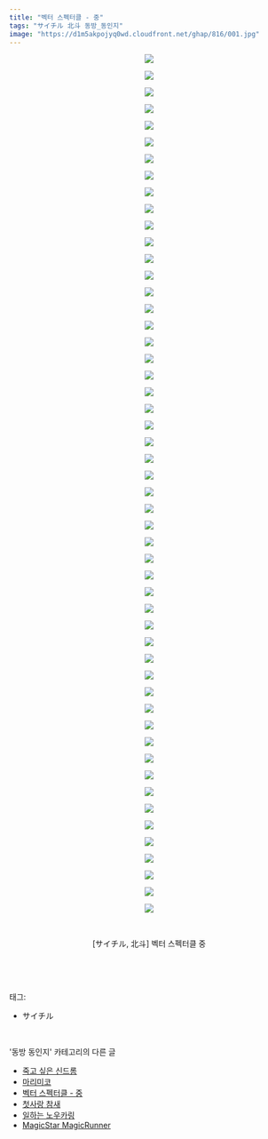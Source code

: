 ```yaml
---
title: "벡터 스펙터클 - 중"
tags: "サイチル 北斗 동방_동인지"
image: "https://d1m5akpojyq0wd.cloudfront.net/ghap/816/001.jpg"
---
```

<div class="article">
<p style="text-align: center; clear: none; float: none;"><img src="{{ site.imgserver6 }}/ghap/816/001.jpg"/></p>
<p style="text-align: center; clear: none; float: none;"><img src="{{ site.imgserver6 }}/ghap/816/002.jpg"/></p>
<p style="text-align: center; clear: none; float: none;"><img src="{{ site.imgserver6 }}/ghap/816/003.jpg"/></p>
<p style="text-align: center; clear: none; float: none;"><img src="{{ site.imgserver6 }}/ghap/816/004.jpg"/></p>
<p style="text-align: center; clear: none; float: none;"><img src="{{ site.imgserver6 }}/ghap/816/005.jpg"/></p>
<p style="text-align: center; clear: none; float: none;"><img src="{{ site.imgserver6 }}/ghap/816/006.jpg"/></p>
<p style="text-align: center; clear: none; float: none;"><img src="{{ site.imgserver6 }}/ghap/816/007.jpg"/></p>
<p style="text-align: center; clear: none; float: none;"><img src="{{ site.imgserver6 }}/ghap/816/008.jpg"/></p>
<p style="text-align: center; clear: none; float: none;"><img src="{{ site.imgserver6 }}/ghap/816/009.jpg"/></p>
<p style="text-align: center; clear: none; float: none;"><img src="{{ site.imgserver6 }}/ghap/816/010.jpg"/></p>
<p style="text-align: center; clear: none; float: none;"><img src="{{ site.imgserver6 }}/ghap/816/011.jpg"/></p>
<p style="text-align: center; clear: none; float: none;"><img src="{{ site.imgserver6 }}/ghap/816/012.jpg"/></p>
<p style="text-align: center; clear: none; float: none;"><img src="{{ site.imgserver6 }}/ghap/816/013.jpg"/></p>
<p style="text-align: center; clear: none; float: none;"><img src="{{ site.imgserver6 }}/ghap/816/014.jpg"/></p>
<p style="text-align: center; clear: none; float: none;"><img src="{{ site.imgserver6 }}/ghap/816/015.jpg"/></p>
<p style="text-align: center; clear: none; float: none;"><img src="{{ site.imgserver6 }}/ghap/816/016.jpg"/></p>
<p style="text-align: center; clear: none; float: none;"><img src="{{ site.imgserver6 }}/ghap/816/017.jpg"/></p>
<p style="text-align: center; clear: none; float: none;"><img src="{{ site.imgserver6 }}/ghap/816/018.jpg"/></p>
<p style="text-align: center; clear: none; float: none;"><img src="{{ site.imgserver6 }}/ghap/816/019.jpg"/></p>
<p style="text-align: center; clear: none; float: none;"><img src="{{ site.imgserver6 }}/ghap/816/020.jpg"/></p>
<p style="text-align: center; clear: none; float: none;"><img src="{{ site.imgserver6 }}/ghap/816/021.jpg"/></p>
<p style="text-align: center; clear: none; float: none;"><img src="{{ site.imgserver6 }}/ghap/816/022.jpg"/></p>
<p style="text-align: center; clear: none; float: none;"><img src="{{ site.imgserver6 }}/ghap/816/023.jpg"/></p>
<p style="text-align: center; clear: none; float: none;"><img src="{{ site.imgserver6 }}/ghap/816/024.jpg"/></p>
<p style="text-align: center; clear: none; float: none;"><img src="{{ site.imgserver6 }}/ghap/816/025.jpg"/></p>
<p style="text-align: center; clear: none; float: none;"><img src="{{ site.imgserver6 }}/ghap/816/026.jpg"/></p>
<p style="text-align: center; clear: none; float: none;"><img src="{{ site.imgserver6 }}/ghap/816/027.jpg"/></p>
<p style="text-align: center; clear: none; float: none;"><img src="{{ site.imgserver6 }}/ghap/816/028.jpg"/></p>
<p style="text-align: center; clear: none; float: none;"><img src="{{ site.imgserver6 }}/ghap/816/029.jpg"/></p>
<p style="text-align: center; clear: none; float: none;"><img src="{{ site.imgserver6 }}/ghap/816/030.jpg"/></p>
<p style="text-align: center; clear: none; float: none;"><img src="{{ site.imgserver6 }}/ghap/816/031.jpg"/></p>
<p style="text-align: center; clear: none; float: none;"><img src="{{ site.imgserver6 }}/ghap/816/032.jpg"/></p>
<p style="text-align: center; clear: none; float: none;"><img src="{{ site.imgserver6 }}/ghap/816/033.jpg"/></p>
<p style="text-align: center; clear: none; float: none;"><img src="{{ site.imgserver6 }}/ghap/816/034.jpg"/></p>
<p style="text-align: center; clear: none; float: none;"><img src="{{ site.imgserver6 }}/ghap/816/035.jpg"/></p>
<p style="text-align: center; clear: none; float: none;"><img src="{{ site.imgserver6 }}/ghap/816/036.jpg"/></p>
<p style="text-align: center; clear: none; float: none;"><img src="{{ site.imgserver6 }}/ghap/816/037.jpg"/></p>
<p style="text-align: center; clear: none; float: none;"><img src="{{ site.imgserver6 }}/ghap/816/038.jpg"/></p>
<p style="text-align: center; clear: none; float: none;"><img src="{{ site.imgserver6 }}/ghap/816/039.jpg"/></p>
<p style="text-align: center; clear: none; float: none;"><img src="{{ site.imgserver6 }}/ghap/816/040.jpg"/></p>
<p style="text-align: center; clear: none; float: none;"><img src="{{ site.imgserver6 }}/ghap/816/041.jpg"/></p>
<p style="text-align: center; clear: none; float: none;"><img src="{{ site.imgserver6 }}/ghap/816/042.jpg"/></p>
<p style="text-align: center; clear: none; float: none;"><img src="{{ site.imgserver6 }}/ghap/816/043.jpg"/></p>
<p style="text-align: center; clear: none; float: none;"><img src="{{ site.imgserver6 }}/ghap/816/044.jpg"/></p>
<p style="text-align: center; clear: none; float: none;"><img src="{{ site.imgserver6 }}/ghap/816/045.jpg"/></p>
<p style="text-align: center; clear: none; float: none;"><img src="{{ site.imgserver6 }}/ghap/816/046.jpg"/></p>
<p style="text-align: center; clear: none; float: none;"><img src="{{ site.imgserver6 }}/ghap/816/047.jpg"/></p>
<p style="text-align: center; clear: none; float: none;"><img src="{{ site.imgserver6 }}/ghap/816/048.jpg"/></p>
<p style="text-align: center; clear: none; float: none;"><img src="{{ site.imgserver6 }}/ghap/816/049.jpg"/></p>
<p style="text-align: center; clear: none; float: none;"><img src="{{ site.imgserver6 }}/ghap/816/050.jpg"/></p>
<p style="text-align: center; clear: none; float: none;"><img src="{{ site.imgserver6 }}/ghap/816/051.jpg"/></p>
<p style="text-align: center; clear: none; float: none;"><img src="{{ site.imgserver6 }}/ghap/816/052.jpg"/></p>
<p style="text-align: center; clear: none; float: none;"><br/></p>
<p style="text-align: center; clear: none; float: none;">[サイチル, 北斗] 벡터 스펙터클 중</p>
<p><br/></p>
</div><br/>
<div class="tagTrail">
<p>태그: </p>
<ul>
<li>サイチル</li>
</ul>
</div><br/>
<div class="another">
<p>'동방 동인지' 카테고리의 다른 글</p>
<ul>
<li><a href="/ghap_818">죽고 싶은 신드롬</a></li>
<li><a href="/ghap_817">마리미코</a></li>
<li><a href="/ghap_816">벡터 스펙터클 - 중</a></li>
<li><a href="/ghap_815">첫사랑 참새</a></li>
<li><a href="/ghap_813">일하는 노우카링</a></li>
<li><a href="/ghap_811">MagicStar MagicRunner</a></li>
</ul>
</div><br/>
<div class="cb_module cb_fluid">
<div class="cb_wrt cb_profile">
</div><!-- commentList close -->
</div><br/>
